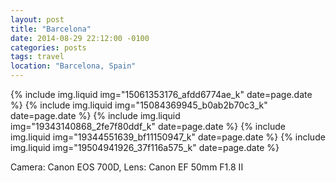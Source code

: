 ```yaml
---
layout: post
title: "Barcelona"
date: 2014-08-29 22:12:00 -0100
categories: posts
tags: travel
location: "Barcelona, Spain"
---
```


{% include img.liquid img="15061353176_afdd6774ae_k" date=page.date %}
{% include img.liquid img="15084369945_b0ab2b70c3_k" date=page.date %}
{% include img.liquid img="19343140868_2fe7f80ddf_k" date=page.date %}
{% include img.liquid img="19344551639_bf11150947_k" date=page.date %}
{% include img.liquid img="19504941926_37f116a575_k" date=page.date %}

Camera: Canon EOS 700D, Lens: Canon EF 50mm F1.8 II
